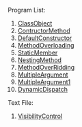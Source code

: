 Program List:
1. [ClassObject](ClassObject.java)
2. [ContructorMethod](ContructorMethod.java)
3. [DefaultConstructor](DefaultConstructor.java)
4. [MethodOverloading](MethodOverloading.java)
5. [StaticMember](StaticMember.java)
6. [NestingMethod](NestingMethod.java)
7. [MethodOverRidding](MethodOverRidding.java)
8. [MultipleArgument](MultipleArgument.java)
9. [MultipleArgument1](MultipleArgument1.java)
10. [DynamicDispatch](DynamicDispatch.java)

Text File:
1. [VisibilityControl](VisibilityControl.txt)
